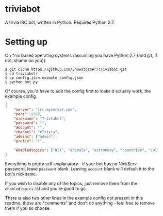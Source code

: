 triviabot
=========

A trivia IRC bot, written in Python. Requires Python 2.7.

Setting up
=========
On *nix based operating systems (assuming you have Python 2.7 (and git, if not, shame on you)):
```
$ git clone https://github.com/Snowstormer/triviabot.git
$ cd triviabot/
$ cp config.json.example config.json
$ python bot.py
```

Of course, you'd have to edit the config first to make it actually work, the example config.

```json
{
	"server": "irc.myserver.com",
	"port": 6667,
	"nickname": "Triviabot",
	"password": "",
	"account": "",
	"channel": "#Trivia",
	"admins": ["admin"],
	"prefix": "!",
	
	"enabledtopics": ["all", "animals", "astronomy", "countries", "culture", "general", "geography", "history", "internet", "languages", "mathematics", "music", "politics", "science"]
}
```

Everything is pretty self-explanatory - if your bot has no NickServ password, leave `password` blank. Leaving `account` blank will default it to the bot's nickname.

If you wish to disable any of the topics, just remove them from the `enabledtopics` list and you're good to go.

There is also two other lines in the example config not present in this readme, those are "comments" and don't do anything - feel free to remove them if you so choose.
